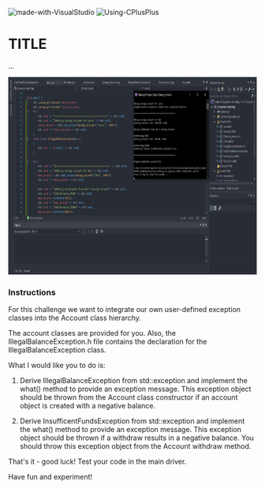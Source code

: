 ![made-with-VisualStudio](https://img.shields.io/badge/Made%20With-Visual%20Studio-ba88f3)  ![Using-CPlusPlus](https://img.shields.io/badge/Using-C%2B%2B-ff69b4)

# TITLE
...

<img src="./assets/screenshot.png"
     alt="Img"
     style="margin-right: 10px; height: 400px;" />

### Instructions
For this challenge we want to integrate our own user-defined exception classes into the Account class
hierarchy.

The account classes are provided for you.
Also, the IllegalBalanceException.h file contains the declaration for the IllegalBalanceException class.

What I would like you to do is:
1. Derive IllegalBalanceException from std::exception and implement the what() method to provide an exception message.
   This exception object should be thrown from the Account class constructor if an account object is created with a negative 
   balance.
   
2. Derive InsufficentFundsException from std::exception and implement the what() method to provide an exception message.
   This exception object should be thrown if a withdraw results in a negative balance.
   You should throw this exception object from the Account withdraw method.
   
That's it - good luck!
Test your code in the main driver.

Have fun and experiment!